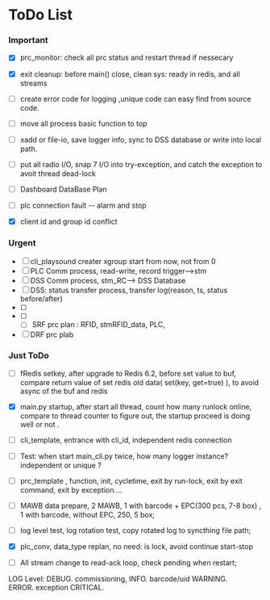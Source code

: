 # ToDo List

### Important

- [x] prc_monitor: check all prc status and restart thread if nessecary

- [x] exit cleanup: before main() close, clean sys: ready in redis, and all streams 

- [ ] create error code for logging ,unique code can easy find from source code.

- [ ] move all process basic function to top

- [ ] xadd or file-io, save logger info, sync to DSS database or write into local path. 

- [ ] put all radio I/O, snap 7 I/O into try-exception, and catch the exception to avoit thread dead-lock

- [ ] Dashboard DataBase Plan

- [ ] plc connection fault -- alarm and stop

- [x] client id and group id conflict

### Urgent

- [ ] cli_playsound creater xgroup start from now, not from 0
- [ ] PLC Comm process, read-write, record trigger-->stm
- [ ] DSS Comm process, stm_RC--> DSS Database
- [ ] DSS: status transfer process, transfer log(reason, ts, status before/after)
- [ ] 
- [ ] - [ ] SRF prc plan :  RFID, stmRFID_data, PLC, 
- [ ] DRF prc plab

### Just ToDo

- [ ] fRedis setkey, after upgrade to Redis 6.2, before set value to buf, compare return value of set redis old data( set(key, get=true) ), to avoid async of the buf and redis

- [x] main.py startup, after start all thread, count how many runlock online, compare to thread counter to figure out, the startup proceed is doing well or not . 

- [ ] cli_template, entrance with cli_id, independent redis connection

- [ ] Test: when start main_cli.py  twice, how many logger instance? independent or unique ?

- [ ] prc_template , function, init, cycletime, exit by run-lock, exit by exit command, exit by exception....

- [ ] MAWB data prepare, 2 MAWB, 1 with barcode + EPC(300 pcs, 7-8 box) , 1 with barcode, without EPC, 250, 5 box; 

- [ ] log level test, log rotation test, copy rotated log to syncthing file path;

- [x] plc_conv, data_type replan, no need: is lock, avoid continue start-stop

- [ ] All stream change to read-ack loop, check pending when restart;


LOG Level: 
    DEBUG.      commissioning,
    INFO.       barcode/uid 
    WARNING.    
    ERROR.      exception
    CRITICAL.
    